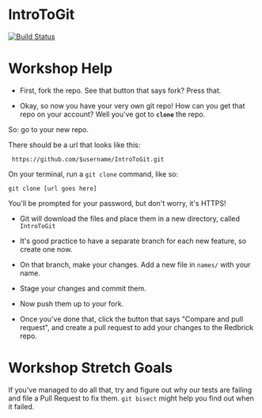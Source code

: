 # IntroToGit
[![Build Status](https://travis-ci.org/RazoftOSS/Arbiter.svg?branch=feature%2Fswiss-pairing-dutch)](https://github.com/redbrick/IntroToGit)

# Workshop Help

- First, fork the repo. See that button that says fork? Press that.

- Okay, so now you have your very own git repo! How can you get that repo 
 on your account? Well you've got to **`clone`** the repo.

 So: go to your new repo.
 
 There should be a url that looks like this: 

     https://github.com/$username/IntroToGit.git
  
 On your terminal, run a `git clone` command, like so:

 ```
 git clone [url goes here]
 ```

 You'll be prompted for your password, but don't worry, it's HTTPS!

- Git will download the files and place them in a new directory, called 
`IntroToGit`

- It's good practice to have a separate branch for each new feature, so create one now.

- On that branch, make your changes. Add a new file in `names/` with your name.

- Stage your changes and commit them.

- Now push them up to your fork.

- Once you've done that, click the button that says "Compare and pull request",
and create a pull request to add your changes to the Redbrick repo.

# Workshop Stretch Goals #

If you've managed to do all that, try and figure out why our tests are failing and file a
Pull Request to fix them. `git bisect` might help you find out when it failed.
